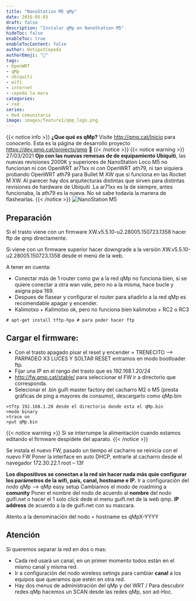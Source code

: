 ```yaml
---
title: "NanoStation M5 qMp"
date: 2016-05-03
draft: false
description: "Instalar qMp en NanoStation M5"
hideToc: false
enableToc: true
enableTocContent: false
author: HotspotCepeda 
authorEmoji: "🗻"
tags:
- OpenWRT
- qMp
- ubiquiti
- wifi
- internet
- cepeda la mora
categories:
- red
series:
- Red comunitaria
image: images/feature1/qmp_logo.png
---
```

{{< notice info >}}
**¿Que qué es qMp?** Visite http://qmp.cat/Inicio para conocerlo. 
Esta es la página de desarrollo proyecto https://dev.qmp.cat/projects/qmp  **🙌**
{{< /notice >}}
{{< notice warning >}}
27/03/2021 **Ojo con las nuevas remesas de de equipamiento Ubiquiti**, las nuevas revisiones 2000K y superiores de NanoStation Loco M5 no funcionan ni con OpenWRT ar71xx ni con OpenWRT ath79, ni tan siquiera probando OpenWRT ath79 para Bullet M XW que sí funciona en las Rocket M XW. Al parecer hay dos arquitecturas distintas que sirven para distintas revisiones de hardware de Ubiquiti .La ar71xx es la de siempre, antes funcionaba, la ath79 es la nueva. No sé sabe todavía la manera de flashearlas. 
{{< /notice >}}
![NanoStation M5](/gallery/red/NSM5-p.png)
## Preparación
Si el trasto viene con un firmware XW.v5.5.10-u2.28005.150723.1358  hacer ftp de qmp directamente.

Si viene con un firmware superior hacer downgrade a la versión XW.v5.5.10-u2.28005.150723.1358 desde el menú de la web.

A tener en cuenta:
* Conectar más de 1 router como gw a la red qMp no funciona bien, si se quiere conectar a otra wan vale, pero no a la misma, hace bucle y asigna pipa 169.
* Despues de flasear y configurar el router para añadirlo a la red qMp es recomendable apagar y encender.
* Kalimotxo + Kalimotxo ok, pero no funciona bien  kalimotxo + RC2 o RC3
```
# apt-get install tftp-hpa # para poder hacer ftp
```
## Cargar el firmware:
- Con el trasto apagado pisar el reset y encender = TRENECITO --> PARPADEO X3 LUCES Y SOLTAR RESET entramos en modo bootloader ftp.
- Fijar una IP en el rango del trasto que es 192.168.1.20/24             
- http://fw.qmp.cat/stable/ para seleccionar el FW ir a directorio que corresponda.
- Selecionar el .bin guifi master factory del cacharro M2 o M5 (presta gráficas de ping a mayores de consumo), 
descargarlo como qMp.bin
```
>tftp 192.168.1.20 desde el directorio donde esta el qMp.bin
>mode binary
>trace on
>put qMp.bin
```
{{< notice warning >}}
Si se interrumpe la alimentación cuando estamos editando el firmware despídete del aparato.
{{< /notice >}}

Se instala el nuevo FW, pasado un tiempo el cacharro se reinicia con el nuevo FW
Poner la interface en auto DHCP, entrarle al cacharro desde el navegador 172.30.22.1  root – 13f

**Los dispositivos se conectan a la red sin hacer nada más quie configurar los parámetros de la wifi, país, canal, hostname e IP.**
Ir a configuración del nodo qMp --> qMp easy setup Cambiamos el modo de roadming a **comunity**
Poner el nombre del nodo de acuerdo al **nombre** del nodo guifi.net o hacer el 1 solo click dede el menu guifi.net de la web qmp.
**IP address** de acuerdo a la de guifi.net con su mascara.

Atento a la denominación del nodo = hostname es qMpX-YYYY
## Atención
Si queremos separar la red en dos o mas:
- Cada red usará un canal, en un primer momento todos están en el mismo canal y misma red.
- Ir a configuración del nodo wireless setings para cambiar **canal** a los equipos que queramos que estén en otra red.
- Hay dos menus de administración del qMp y del WRT / Para descubrir redes qMp hacemos un SCAN desde las redes qMp, son ad-Hoc.
